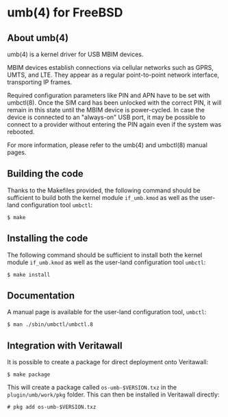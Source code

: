 # umb(4) for FreeBSD

## About umb(4)

umb(4) is a kernel driver for USB MBIM devices.

MBIM devices establish connections via cellular networks such as GPRS, UMTS, and
LTE. They appear as a regular point-to-point network interface, transporting IP
frames.

Required configuration parameters like PIN and APN have to be set with
umbctl(8). Once the SIM card has been unlocked with the correct PIN, it will
remain in this state until the MBIM device is power-cycled. In case the device
is connected to an "always-on" USB port, it may be possible to connect to a
provider without entering the PIN again even if the system was rebooted.

For more information, please refer to the umb(4) and umbctl(8) manual pages.

## Building the code

Thanks to the Makefiles provided, the following command should be sufficient to
build both the kernel module `if_umb.kmod` as well as the user-land
configuration tool `umbctl`:

    $ make

## Installing the code

The following command should be sufficient to install both the kernel module
`if_umb.kmod` as well as the user-land configuration tool `umbctl`:

    $ make install

## Documentation

A manual page is available for the user-land configuration tool, `umbctl`:

    $ man ./sbin/umbctl/umbctl.8

## Integration with Veritawall

It is possible to create a package for direct deployment onto Veritawall:

    $ make package

This will create a package called `os-umb-$VERSION.txz` in the
`plugin/umb/work/pkg` folder. This can then be installed in Veritawall directly:

    # pkg add os-umb-$VERSION.txz
